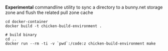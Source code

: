 **Experimental** commandline utility to sync a directory to a bunny.net storage zone and flush the related pull zone cache

```shell
cd docker-container
docker build -t chicken-build-environment .

# build binary
cd ..
docker run --rm -ti -v `pwd`:/code:z chicken-build-environment make
```
